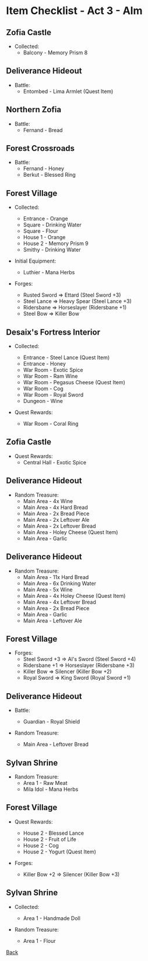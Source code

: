 # Item Checklist - Act 3 - Alm

## Zofia Castle

- Collected:
  - Balcony - Memory Prism 8

## Deliverance Hideout

- Battle:
  - Entombed - Lima Armlet (Quest Item)

## Northern Zofia

- Battle:
  - Fernand - Bread

## Forest Crossroads

- Battle:
  - Fernand - Honey
  - Berkut - Blessed Ring

## Forest Village

- Collected:
  - Entrance - Orange
  - Square - Drinking Water
  - Square - Flour
  - House 1 - Orange
  - House 2 - Memory Prism 9
  - Smithy - Drinking Water

- Initial Equipment:
  - Luthier - Mana Herbs

- Forges:
  - Rusted Sword => Ettard (Steel Sword +3)
  - Steel Lance => Heavy Spear (Steel Lance +3)
  - Ridersbane => Horseslayer (Ridersbane +1)
  - Steel Bow => Killer Bow

## Desaix's Fortress Interior

- Collected:
  - Entrance - Steel Lance (Quest Item)
  - Entrance - Honey
  - War Room - Exotic Spice
  - War Room - Ram Wine
  - War Room - Pegasus Cheese (Quest Item)
  - War Room - Cog
  - War Room - Royal Sword
  - Dungeon - Wine

- Quest Rewards:
  - War Room - Coral Ring

## Zofia Castle

- Quest Rewards:
  - Central Hall - Exotic Spice

## Deliverance Hideout

- Random Treasure:
  - Main Area - 4x Wine
  - Main Area - 4x Hard Bread
  - Main Area - 2x Bread Piece
  - Main Area - 2x Leftover Ale
  - Main Area - 2x Leftover Bread
  - Main Area - Holey Cheese (Quest Item)
  - Main Area - Garlic

## Deliverance Hideout

- Random Treasure:
  - Main Area - 11x Hard Bread
  - Main Area - 6x Drinking Water
  - Main Area - 5x Wine
  - Main Area - 4x Holey Cheese (Quest Item)
  - Main Area - 4x Leftover Bread
  - Main Area - 2x Bread Piece
  - Main Area - Garlic
  - Main Area - Leftover Ale

## Forest Village

- Forges:
  - Steel Sword +3 => Al's Sword (Steel Sword +4)
  - Ridersbane +1 => Horseslayer (Ridersbane +3)
  - Killer Bow => Silencer (Killer Bow +2)
  - Royal Sword => King Sword (Royal Sword +1)

## Deliverance Hideout

- Battle:
  - Guardian - Royal Shield

- Random Treasure:
  - Main Area - Leftover Bread

## Sylvan Shrine

- Random Treasure:
  - Area 1 - Raw Meat
  - Mila Idol - Mana Herbs

## Forest Village

- Quest Rewards:
  - House 2 - Blessed Lance
  - House 2 - Fruit of Life
  - House 2 - Cog
  - House 2 - Yogurt (Quest Item)

- Forges:
  - Killer Bow +2 => Silencer (Killer Bow +3)

## Sylvan Shrine

- Collected:
  - Area 1 - Handmade Doll

- Random Treasure:
  - Area 1 - Flour

[Back](README.md)